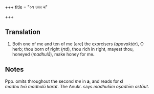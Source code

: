 +++
title = "०१ एका च"

+++
## Translation
1. Both one of me and ten of me \[are\] the exorcisers (*apavaktár*), O  
herb; thou born of right (*ṛtá*), thou rich in right, mayest thou,  
honeyed (*madhulā́*), make honey for me.

## Notes
Ppp. omits throughout the second *me* in **a**, and reads for **d**  
*madhu tvā madhulā karat*. The Anukr. says *madhulām oṣadhīm astāut*.
